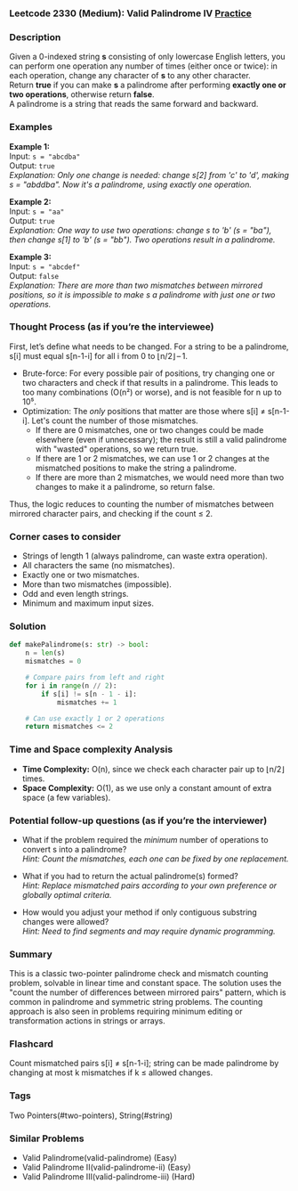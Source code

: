 ### Leetcode 2330 (Medium): Valid Palindrome IV [Practice](https://leetcode.com/problems/valid-palindrome-iv)

### Description  
Given a 0-indexed string **s** consisting of only lowercase English letters, you can perform one operation any number of times (either once or twice): in each operation, change any character of **s** to any other character.  
Return **true** if you can make **s** a palindrome after performing **exactly one or two operations**, otherwise return **false**.  
A palindrome is a string that reads the same forward and backward.

### Examples  

**Example 1:**  
Input: `s = "abcdba"`  
Output: `true`  
*Explanation: Only one change is needed: change s[2] from 'c' to 'd', making s = "abddba". Now it's a palindrome, using exactly one operation.*

**Example 2:**  
Input: `s = "aa"`  
Output: `true`  
*Explanation: One way to use two operations: change s to 'b' (s = "ba"), then change s[1] to 'b' (s = "bb"). Two operations result in a palindrome.*

**Example 3:**  
Input: `s = "abcdef"`  
Output: `false`  
*Explanation: There are more than two mismatches between mirrored positions, so it is impossible to make s a palindrome with just one or two operations.*

### Thought Process (as if you’re the interviewee)  
First, let’s define what needs to be changed. For a string to be a palindrome, s[i] must equal s[n-1-i] for all i from 0 to ⌊n/2⌋ – 1.

- Brute-force: For every possible pair of positions, try changing one or two characters and check if that results in a palindrome. This leads to too many combinations (O(n²) or worse), and is not feasible for n up to 10⁵.
- Optimization: The *only* positions that matter are those where s[i] ≠ s[n-1-i]. Let's count the number of those mismatches.
    - If there are 0 mismatches, one or two changes could be made elsewhere (even if unnecessary); the result is still a valid palindrome with "wasted" operations, so we return true.
    - If there are 1 or 2 mismatches, we can use 1 or 2 changes at the mismatched positions to make the string a palindrome.
    - If there are more than 2 mismatches, we would need more than two changes to make it a palindrome, so return false.

Thus, the logic reduces to counting the number of mismatches between mirrored character pairs, and checking if the count ≤ 2.

### Corner cases to consider  
- Strings of length 1 (always palindrome, can waste extra operation).
- All characters the same (no mismatches).
- Exactly one or two mismatches.
- More than two mismatches (impossible).
- Odd and even length strings.
- Minimum and maximum input sizes.

### Solution

```python
def makePalindrome(s: str) -> bool:
    n = len(s)
    mismatches = 0

    # Compare pairs from left and right
    for i in range(n // 2):
        if s[i] != s[n - 1 - i]:
            mismatches += 1

    # Can use exactly 1 or 2 operations
    return mismatches <= 2
```

### Time and Space complexity Analysis  

- **Time Complexity:** O(n), since we check each character pair up to ⌊n/2⌋ times.  
- **Space Complexity:** O(1), as we use only a constant amount of extra space (a few variables).

### Potential follow-up questions (as if you’re the interviewer)  

- What if the problem required the *minimum* number of operations to convert s into a palindrome?  
  *Hint: Count the mismatches, each one can be fixed by one replacement.*

- What if you had to return the actual palindrome(s) formed?  
  *Hint: Replace mismatched pairs according to your own preference or globally optimal criteria.*

- How would you adjust your method if only contiguous substring changes were allowed?  
  *Hint: Need to find segments and may require dynamic programming.*

### Summary
This is a classic two-pointer palindrome check and mismatch counting problem, solvable in linear time and constant space. The solution uses the "count the number of differences between mirrored pairs" pattern, which is common in palindrome and symmetric string problems. The counting approach is also seen in problems requiring minimum editing or transformation actions in strings or arrays.


### Flashcard
Count mismatched pairs s[i] ≠ s[n-1-i]; string can be made palindrome by changing at most k mismatches if k ≤ allowed changes.

### Tags
Two Pointers(#two-pointers), String(#string)

### Similar Problems
- Valid Palindrome(valid-palindrome) (Easy)
- Valid Palindrome II(valid-palindrome-ii) (Easy)
- Valid Palindrome III(valid-palindrome-iii) (Hard)